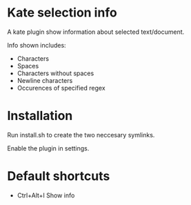 Kate selection info
===========

A kate plugin show information about selected text/document.

Info shown includes:
* Characters
* Spaces
* Characters without spaces
* Newline characters
* Occurences of specified regex

Installation
=================================================
Run install.sh to create the two neccesary symlinks.

Enable the plugin in settings.

Default shortcuts
=================================================
* Ctrl+Alt+I Show info
